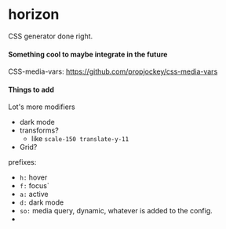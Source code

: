 # horizon
CSS generator done right.


#### Something cool to maybe integrate in the future
CSS-media-vars: https://github.com/propjockey/css-media-vars


#### Things to add
Lot's more modifiers
  - dark mode
  - transforms?
    - like `scale-150 translate-y-11`
  - Grid?

prefixes: 
  - `h:` hover
  - `f:` focus`
  - `a:` active
  - `d:` dark mode
  - `so:` media query, dynamic, whatever is added to the config.
  -  